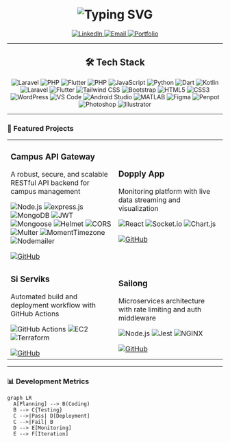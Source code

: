 <h1 align="center">
  <img src="https://readme-typing-svg.demolab.com?font=Fira+Code&weight=600&size=26&duration=2800&pause=2000&color=5D6D7E&center=true&vCenter=true&width=460&lines=Hi+%F0%9F%91%8B%2C+I'm+Gandhi;Full-Stack+Developer;Systems+Enthusiast;Clean+Code+Advocate" alt="Typing SVG" />
</h1>

<div align="center">
  <a href="https://linkedin.com/in/gandhi-satria-dewa">
    <img src="https://img.shields.io/badge/LinkedIn-0A66C2?style=for-the-badge&logo=linkedin&logoColor=white" alt="LinkedIn">
  </a>
  <a href="mailto:gandhisatriadewa06@gmail.com">
    <img src="https://img.shields.io/badge/Email-EA4335?style=for-the-badge&logo=gmail&logoColor=white" alt="Email">
  </a>
  <a href="https://gans.dev">
    <img src="https://img.shields.io/badge/Portfolio-FF7139?style=for-the-badge&logo=firefox&logoColor=white" alt="Portfolio">
  </a>
</div>

---

<div align="center">
  <h2 align: "center">🛠️ Tech Stack</h2>
  <img src="https://img.shields.io/badge/Laravel-FF2D20?logo=laravel&logoColor=white" alt="Laravel">
  <img src="https://img.shields.io/badge/PHP-777BB4?logo=php&logoColor=white" alt="PHP">
  <img src="https://img.shields.io/badge/Flutter-02569B?logo=flutter&logoColor=white" alt="Flutter">
  <img src="https://img.shields.io/badge/PHP-777BB4?logo=php&logoColor=white" alt="PHP">
  <img src="https://img.shields.io/badge/JavaScript-F7DF1E?logo=javascript&logoColor=black" alt="JavaScript">
  <img src="https://img.shields.io/badge/Python-3776AB?logo=python&logoColor=white" alt="Python">
  <img src="https://img.shields.io/badge/Dart-0175C2?logo=dart&logoColor=white" alt="Dart">
  <img src="https://img.shields.io/badge/Kotlin-7F52FF?logo=kotlin&logoColor=white" alt="Kotlin">
  <img src="https://img.shields.io/badge/Laravel-FF2D20?logo=laravel&logoColor=white" alt="Laravel">
  <img src="https://img.shields.io/badge/Flutter-02569B?logo=flutter&logoColor=white" alt="Flutter">
  <img src="https://img.shields.io/badge/Tailwind_CSS-06B6D4?logo=tailwindcss&logoColor=white" alt="Tailwind CSS">
  <img src="https://img.shields.io/badge/Bootstrap-7952B3?logo=bootstrap&logoColor=white" alt="Bootstrap">
  <img src="https://img.shields.io/badge/HTML5-E34F26?logo=html5&logoColor=white" alt="HTML5">
  <img src="https://img.shields.io/badge/CSS3-1572B6?logo=css3&logoColor=white" alt="CSS3">
  <img src="https://img.shields.io/badge/WordPress-21759B?logo=wordpress&logoColor=white" alt="WordPress">
  <img src="https://img.shields.io/badge/VS_Code-007ACC?logo=visualstudiocode&logoColor=white" alt="VS Code">
  <img src="https://img.shields.io/badge/Android_Studio-3DDC84?logo=androidstudio&logoColor=white" alt="Android Studio">
  <img src="https://img.shields.io/badge/MATLAB-0076A8?logo=mathworks&logoColor=white" alt="MATLAB">
  <img src="https://img.shields.io/badge/Figma-F24E1E?logo=figma&logoColor=white" alt="Figma">
  <img src="https://img.shields.io/badge/Penpot-000000?logo=penpot&logoColor=white" alt="Penpot">
  <img src="https://img.shields.io/badge/Photoshop-31A8FF?logo=adobephotoshop&logoColor=white" alt="Photoshop">
  <img src="https://img.shields.io/badge/Illustrator-FF9A00?logo=adobeillustrator&logoColor=white" alt="Illustrator">
</div>

---

### 🚀 Featured Projects
<table>
  <tr>
    <td width="50%">
      <h3>Campus API Gateway</h3>
      <p>A robust, secure, and scalable RESTful API backend for campus management</p>
      <p>
        <img src="https://img.shields.io/badge/Node.js-215732?logo=nodedotjs" alt="Node.js">
        <img src="https://img.shields.io/badge/Express-000000?logo=express&logoColor=white" alt="express.js">
        <img src="https://img.shields.io/badge/MongoDB-47A248?logo=mongodb&logoColor=white" alt="MongoDB">
        <img src="https://img.shields.io/badge/JWT-black?logo=jsonwebtokens&logoColor=white" alt="JWT">
        <img src="https://img.shields.io/badge/Mongoose-880000?logo=mongoose&logoColor=white" alt="Mongoose">
        <img src="https://img.shields.io/badge/Helmet-000000?logo=helmet&logoColor=white" alt="Helmet">
        <img src="https://img.shields.io/badge/CORS-00599C?logo=cors&logoColor=white" alt="CORS">
        <img src="https://img.shields.io/badge/Multer-FFCA28?logo=multer&logoColor=black" alt="Multer">
        <img src="https://img.shields.io/badge/Moment%20Timezone-000000?logo=moment&logoColor=white" alt="MomentTimezone">
        <img src="https://img.shields.io/badge/Nodemailer-009688?logo=maildotru&logoColor=white" alt="Nodemailer">
      </p>
      <a href="https://github.com/freeluncher/campus-api-gateway">
        <img src="https://img.shields.io/badge/Code-181717?logo=github&logoColor=white" alt="GitHub">
      </a>
    </td>
    <td width="50%">
      <h3>Dopply App</h3>
      <p>Monitoring platform with live data streaming and visualization</p>
      <p>
        <img src="https://img.shields.io/badge/React-20232A?logo=react" alt="React">
        <img src="https://img.shields.io/badge/Socket.io-010101?logo=socketdotio" alt="Socket.io">
        <img src="https://img.shields.io/badge/Chart.js-FF6384?logo=chartdotjs" alt="Chart.js">
      </p>
      <a href="https://github.com/[username]/realtime-dashboard">
        <img src="https://img.shields.io/badge/Code-181717?logo=github&logoColor=white" alt="GitHub">
      </a>
    </td>
  </tr>
  <tr>
    <td width="50%">
      <h3>Si Serviks</h3>
      <p>Automated build and deployment workflow with GitHub Actions</p>
      <p>
        <img src="https://img.shields.io/badge/GitHub_Actions-2088FF?logo=githubactions" alt="GitHub Actions">
        <img src="https://img.shields.io/badge/EC2-FF9900?logo=amazonec2" alt="EC2">
        <img src="https://img.shields.io/badge/Terraform-7B42BC?logo=terraform" alt="Terraform">
      </p>
      <a href="https://github.com/[username]/ci-cd-pipeline">
        <img src="https://img.shields.io/badge/Code-181717?logo=github&logoColor=white" alt="GitHub">
      </a>
    </td>
    <td width="50%">
      <h3>Sailong</h3>
      <p>Microservices architecture with rate limiting and auth middleware</p>
      <p>
        <img src="https://img.shields.io/badge/Node.js-339933?logo=nodedotjs" alt="Node.js">
        <img src="https://img.shields.io/badge/Jest-C21325?logo=jest" alt="Jest">
        <img src="https://img.shields.io/badge/NGINX-009639?logo=nginx" alt="NGINX">
      </p>
      <a href="https://github.com/[username]/api-gateway">
        <img src="https://img.shields.io/badge/Code-181717?logo=github&logoColor=white" alt="GitHub">
      </a>
    </td>
  </tr>
</table>

---

### 📊 Development Metrics
```mermaid
graph LR
  A[Planning] --> B(Coding)
  B --> C{Testing}
  C -->|Pass| D[Deployment]
  C -->|Fail| B
  D --> E[Monitoring]
  E --> F[Iteration]
